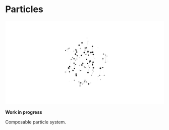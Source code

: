 # Particles

![Particles](https://raw.githubusercontent.com/Wufe/particles/master/.img/rsz_particles.png)

**Work in progress**

Composable particle system.